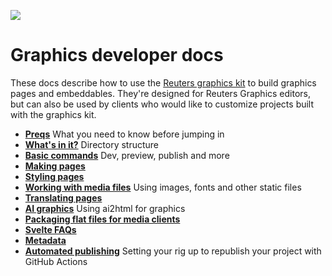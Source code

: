 ![](https://graphics.thomsonreuters.com/style-assets/images/logos/reuters-graphics-logo/svg/graphics-logo-color-dark.svg)

# Graphics developer docs

These docs describe how to use the [Reuters graphics kit](https://github.com/reuters-graphics/bluprint_graphics-kit) to build graphics pages and embeddables. They're designed for Reuters Graphics editors, but can also be used by clients who would like to customize projects built with the graphics kit.

- **[Preqs](prerequisites.md)** What you need to know before jumping in
- **[What's in it?](directory.md)** Directory structure
- **[Basic commands](commands.md)** Dev, preview, publish and more
- **[Making pages](pages.md)**
- **[Styling pages](styles.md)**
- **[Working with media files](media.md)** Using images, fonts and other static files
- **[Translating pages](translation.md)**
- **[AI graphics](ai.md)** Using ai2html for graphics
- **[Packaging flat files for media clients](flats.md)**
- **[Svelte FAQs](svelte-faqs.md)**
- **[Metadata](metadata.md)**
- **[Automated publishing](automated-publishing.md)** Setting your rig up to republish your project with GitHub Actions
